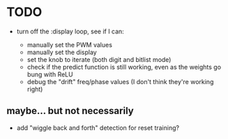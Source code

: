 # TODO

- turn off the :display loop, see if I can:

  - manually set the PWM values
  - manually set the display
  - set the knob to iterate (both digit and bitlist mode)
  - check if the predict function is still working, even as the weights go bung
    with ReLU
  - debug the "drift" freq/phase values (I don't think they're working right)

## maybe... but not necessarily

- add "wiggle back and forth" detection for reset training?
